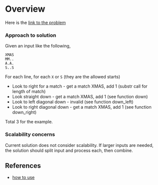 # Overview
Here is the [link to the problem](https://adventofcode.com/2024/day/4)

### Approach to solution
Given an input like the following,
```
XMAS
MM..
A.A.
S..S
```
For each line, for each `X` or `S` (they are the allowed starts)
- Look to right for a match - get a match XMAS, add 1  (substr call for length of match)
- Look straight down - get a match XMAS, add 1 (see function down)
- Look to left diagonal down - invalid (see function down_left)
- Look to right diagonal down - get a match XMAS, add 1 (see function down_right)

Total 3 for the example.

### Scalability concerns
Current solution does not consider scalability. If larger inputs are needed,
the solution should split input and process each, then combine.


## References
- [how to use](../1/README.md)
